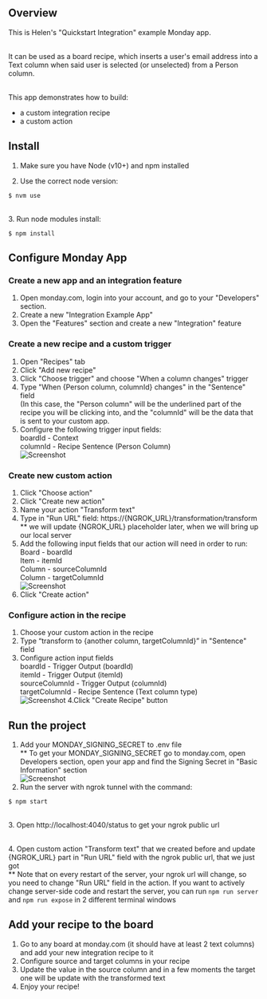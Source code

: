 ## Overview

This is Helen's "Quickstart Integration" example Monday app.

<br>It can be used as a board recipe, which inserts a user's email address into a Text column when said user is selected (or unselected) from a Person column. 

<br>This app demonstrates how to build:
- a custom integration recipe
- a custom action

## Install

1. Make sure you have Node (v10+) and npm installed

2. Use the correct node version:

```
$ nvm use
```

<br>
3. Run node modules install:

```
$ npm install
```

## Configure Monday App

### Create a new app and an integration feature

1. Open monday.com, login into your account, and go to your "Developers" section.
2. Create a new "Integration Example App"
3. Open the "Features" section and create a new "Integration" feature

### Create a new recipe and a custom trigger

1. Open "Recipes" tab
2. Click "Add new recipe"
3. Click "Choose trigger" and choose "When a column changes" trigger
4. Type "When {Person column, columnId} changes" in the "Sentence" field
   <br>(In this case, the "Person column" will be the underlined part of the recipe you will be clicking into, and the "columnId" will be the data that is sent to your custom app. 
5. Configure the following trigger input fields:
   <br>boardId - Context
   <br>columnId - Recipe Sentence (Person Column)
   <br> ![Screenshot](https://dapulse-res.cloudinary.com/image/upload/f_auto,q_auto/remote_mondaycom_static/uploads/VladMystetskyi/7ca206bf-d494-43f3-bd62-439061d6ec13_monday-Apps2020-06-0722-35-56.png)

### Create new custom action

1. Click "Choose action"
2. Click "Create new action"
3. Name your action "Transform text"
4. Type in "Run URL" field: https://{NGROK_URL}/transformation/transform
   <br> \*\* we will update {NGROK_URL} placeholder later, when we will bring up our local server
5. Add the following input fields that our action will need in order to run:
   <br>Board - boardId
   <br>Item - itemId
   <br>Column - sourceColumnId
   <br>Column - targetColumnId
   <br> ![Screenshot](https://dapulse-res.cloudinary.com/image/upload/f_auto,q_auto/remote_mondaycom_static/uploads/BenRosenfeld/a459fe3d-0242-4eae-bd26-8a4029a81acb_ScreenShot2020-05-18at21.10.51.png)
6. Click "Create action"

### Configure action in the recipe

1. Choose your custom action in the recipe
2. Type “transform to {another column, targetColumnId}” in "Sentence" field
3. Configure action input fields
   <br>boardId - Trigger Output (boardId)
   <br>itemId - Trigger Output (itemId)
   <br>sourceColumnId - Trigger Output (columnId)
   <br>targetColumnId - Recipe Sentence (Text column type)
   <br> ![Screenshot](https://dapulse-res.cloudinary.com/image/upload/f_auto,q_auto/remote_mondaycom_static/uploads/VladMystetskyi/fdd30a2e-7ce0-4e04-844c-b1b7657fd4b4_screencast2020-05-1901-19-15.gif)
   4.Click "Create Recipe" button

## Run the project

1. Add your MONDAY_SIGNING_SECRET to .env file
   <br> \*\* To get your MONDAY_SIGNING_SECRET go to monday.com, open Developers section, open your app and find the Signing Secret in "Basic Information" section
   <br> ![Screenshot](https://dapulse-res.cloudinary.com/image/upload/f_auto,q_auto/remote_mondaycom_static/uploads/VladMystetskyi/4db4f03e-67a5-482d-893e-033db67ee09b_monday-Apps2020-05-1901-31-26.png)
2. Run the server with ngrok tunnel with the command:

```
$ npm start
```

<br> 
3. Open http://localhost:4040/status
 to get your ngrok public url

<br>4. Open custom action "Transform text" that we created before and update {NGROK_URL} part in "Run URL" field with the ngrok public url, that we just got
<br>\*\* Note that on every restart of the server, your ngrok url will change, so you need to change "Run URL" field in the action.
If you want to actively change server-side code and restart the server, you can run `npm run server` and `npm run expose` in 2 different terminal windows

## Add your recipe to the board

1. Go to any board at monday.com (it should have at least 2 text columns) and add your new integration recipe to it
2. Configure source and target columns in your recipe
3. Update the value in the source column and in a few moments the target one will be update with the transformed text
4. Enjoy your recipe!
